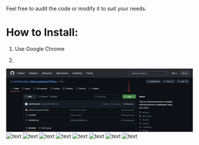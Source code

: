 Feel free to audit the code or modify it to suit your needs.

# How to Install:

1. Use Google Chrome

2. 
![text](/tutorial_images/Screenshot%202025-02-01%20at%201.08.03.png "Title")
![text](Isolated.png "Title")
![text](Isolated.png "Title")
![text](Isolated.png "Title")
![text](Isolated.png "Title")
![text](Isolated.png "Title")
![text](Isolated.png "Title")
![text](Isolated.png "Title")
![text](Isolated.png "Title")



